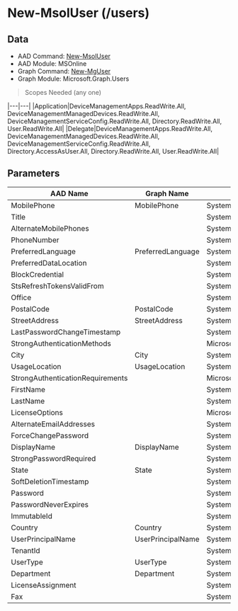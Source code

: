# New-MsolUser (/users)

## Data

+ AAD Command: [New-MsolUser](https://docs.microsoft.com/en-us/powershell/module/MSOnline/New-MsolUser)
+ AAD Module: MSOnline
+ Graph Command: [New-MgUser](https://docs.microsoft.com/en-us/powershell/module/Microsoft.Graph.Users/New-MgUser)
+ Graph Module: Microsoft.Graph.Users

> Scopes Needed (any one)

|---|---|
|Application|DeviceManagementApps.ReadWrite.All, DeviceManagementManagedDevices.ReadWrite.All, DeviceManagementServiceConfig.ReadWrite.All, Directory.ReadWrite.All, User.ReadWrite.All|
|Delegate|DeviceManagementApps.ReadWrite.All, DeviceManagementManagedDevices.ReadWrite.All, DeviceManagementServiceConfig.ReadWrite.All, Directory.AccessAsUser.All, Directory.ReadWrite.All, User.ReadWrite.All|

## Parameters

|AAD Name|Graph Name|AAD Type|Graph Type|Infos|
|---|---|---|---|---|
|MobilePhone|MobilePhone|System.String|System.String||
|Title||System.String|||
|AlternateMobilePhones||System.String[]|||
|PhoneNumber||System.String|||
|PreferredLanguage|PreferredLanguage|System.String|System.String||
|PreferredDataLocation||System.String|||
|BlockCredential||System.Nullable/System.Boolean|||
|StsRefreshTokensValidFrom||System.Nullable/System.DateTime|||
|Office||System.String|||
|PostalCode|PostalCode|System.String|System.String||
|StreetAddress|StreetAddress|System.String|System.String||
|LastPasswordChangeTimestamp||System.Nullable/System.DateTime|||
|StrongAuthenticationMethods||Microsoft.Online.Administration.StrongAuthenticationMethod[]|||
|City|City|System.String|System.String||
|UsageLocation|UsageLocation|System.String|System.String||
|StrongAuthenticationRequirements||Microsoft.Online.Administration.StrongAuthenticationRequirement[]|||
|FirstName||System.String|||
|LastName||System.String|||
|LicenseOptions||Microsoft.Online.Administration.LicenseOption[]|||
|AlternateEmailAddresses||System.String[]|||
|ForceChangePassword||System.Nullable/System.Boolean|||
|DisplayName|DisplayName|System.String|System.String||
|StrongPasswordRequired||System.Nullable/System.Boolean|||
|State|State|System.String|System.String||
|SoftDeletionTimestamp||System.Nullable/System.DateTime|||
|Password||System.String|||
|PasswordNeverExpires||System.Nullable/System.Boolean|||
|ImmutableId||System.String|||
|Country|Country|System.String|System.String||
|UserPrincipalName|UserPrincipalName|System.String|System.String||
|TenantId||System.Nullable/System.Guid|||
|UserType|UserType|System.Nullable/Microsoft.Online.Administration.UserType|System.String||
|Department|Department|System.String|System.String||
|LicenseAssignment||System.String[]|||
|Fax||System.String|||

